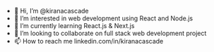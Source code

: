 - 👋 Hi, I’m @kiranacascade
- 👀 I’m interested in web development using React and Node.js
- 🌱 I’m currently learning React.js & Next.js
- 💞️ I’m looking to collaborate on full stack web development project
- 📫 How to reach me linkedin.com/in/kiranacascade

<!---
kiranacascade/kiranacascade is a ✨ special ✨ repository because its `README.md` (this file) appears on your GitHub profile.
You can click the Preview link to take a look at your changes.
--->
